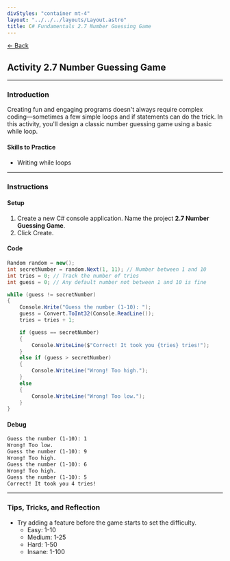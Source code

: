 ```yaml
---
divStyles: "container mt-4"
layout: "../../../layouts/Layout.astro"
title: C# Fundamentals 2.7 Number Guessing Game
---
```


[← Back](/c-sharp-fundamentals/)

## Activity 2.7 Number Guessing Game

---

### Introduction

Creating fun and engaging programs doesn't always require complex coding—sometimes a few simple loops and if statements can do the trick. In this activity, you'll design a classic number guessing game using a basic while loop.

#### Skills to Practice

- Writing while loops

---

### Instructions

#### Setup

1. Create a new C# console application. Name the project **2.7 Number Guessing Game**.
2. Click Create.

#### Code

```cs
Random random = new();
int secretNumber = random.Next(1, 11); // Number between 1 and 10
int tries = 0; // Track the number of tries
int guess = 0; // Any default number not between 1 and 10 is fine

while (guess != secretNumber)
{
    Console.Write("Guess the number (1-10): ");
    guess = Convert.ToInt32(Console.ReadLine());
    tries = tries + 1;

    if (guess == secretNumber)
    {
        Console.WriteLine($"Correct! It took you {tries} tries!");
    }
    else if (guess > secretNumber)
    {
        Console.WriteLine("Wrong! Too high.");
    }
    else
    {
        Console.WriteLine("Wrong! Too low.");
    }
}
```

#### Debug

```txt
Guess the number (1-10): 1
Wrong! Too low.
Guess the number (1-10): 9
Wrong! Too high.
Guess the number (1-10): 6
Wrong! Too high.
Guess the number (1-10): 5
Correct! It took you 4 tries!
```

---

### Tips, Tricks, and Reflection

- Try adding a feature before the game starts to set the difficulty.
  - Easy: 1-10
  - Medium: 1-25
  - Hard: 1-50
  - Insane: 1-100
